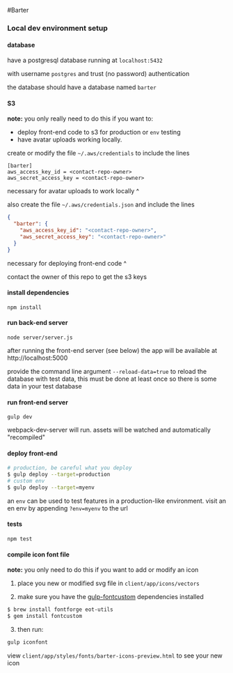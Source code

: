 #Barter

### Local dev environment setup

#### database
have a postgresql database running at `localhost:5432`

with username `postgres` and trust (no password) authentication

the database should have a database named `barter`

#### S3
**note:** you only really need to do this if you want to:
- deploy front-end code to s3 for production or `env` testing
- have avatar uploads working locally.

create or modify the file `~/.aws/credentials` to include the lines

```
[barter]
aws_access_key_id = <contact-repo-owner>
aws_secret_access_key = <contact-repo-owner>
```
necessary for avatar uploads to work locally ^

also create the file `~/.aws/credentials.json` and include the lines
```json
{
  "barter": {
    "aws_access_key_id": "<contact-repo-owner>",
    "aws_secret_access_key": "<contact-repo-owner>"
  }
}
```
necessary for deploying front-end code ^

contact the owner of this repo to get the s3 keys

#### install dependencies
`npm install`

#### run back-end server
`node server/server.js`

after running the front-end server (see below) the app will be available at http://localhost:5000

provide the command line argument `--reload-data=true` to reload the database with test data, this must be done at least once so there is some data in your test database

#### run front-end server
`gulp dev`

webpack-dev-server will run. assets will be watched and automatically "recompiled"

#### deploy front-end
```sh
# production, be careful what you deploy
$ gulp deploy --target=production
# custom env
$ gulp deploy --target=myenv
```

an `env` can be used to test features in a production-like environment. visit an en env by appending `?env=myenv` to the url


#### tests
`npm test`

#### compile icon font file
**note:** you only need to do this if you want to add or modify an icon

1. place you new or modified svg file in `client/app/icons/vectors`

2. make sure you have the [gulp-fontcustom](https://www.npmjs.com/package/gulp-fontcustom) dependencies installed

  ```sh
  $ brew install fontforge eot-utils
  $ gem install fontcustom
  ```
3. then run:
  ```sh
  gulp iconfont
  ```

view `client/app/styles/fonts/barter-icons-preview.html` to see your new icon
